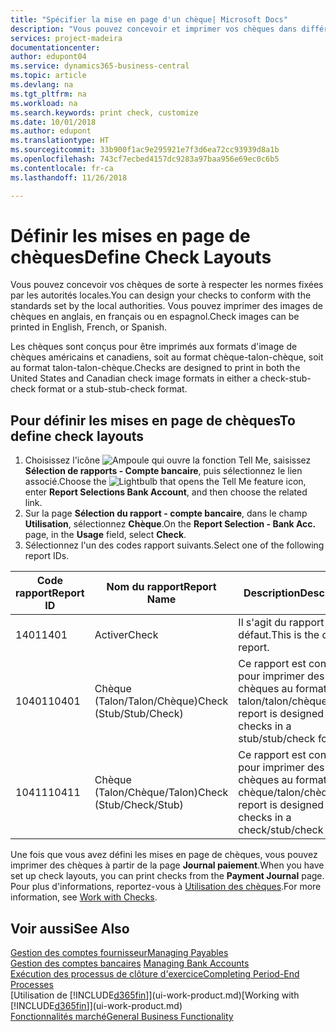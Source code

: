 ```yaml
---
title: "Spécifier la mise en page d'un chèque| Microsoft Docs"
description: "Vous pouvez concevoir et imprimer vos chèques dans différents formats pour respecter des normes."
services: project-madeira
documentationcenter: 
author: edupont04
ms.service: dynamics365-business-central
ms.topic: article
ms.devlang: na
ms.tgt_pltfrm: na
ms.workload: na
ms.search.keywords: print check, customize
ms.date: 10/01/2018
ms.author: edupont
ms.translationtype: HT
ms.sourcegitcommit: 33b900f1ac9e295921e7f3d6ea72cc93939d8a1b
ms.openlocfilehash: 743cf7ecbed4157dc9283a97baa956e69ec0c6b5
ms.contentlocale: fr-ca
ms.lasthandoff: 11/26/2018

---
```

# <a name="define-check-layouts"></a><span data-ttu-id="684ba-103">Définir les mises en page de chèques</span><span class="sxs-lookup"><span data-stu-id="684ba-103">Define Check Layouts</span></span>
<span data-ttu-id="684ba-104">Vous pouvez concevoir vos chèques de sorte à respecter les normes fixées par les autorités locales.</span><span class="sxs-lookup"><span data-stu-id="684ba-104">You can design your checks to conform with the standards set by the local authorities.</span></span> <span data-ttu-id="684ba-105">Vous pouvez imprimer des images de chèques en anglais, en français ou en espagnol.</span><span class="sxs-lookup"><span data-stu-id="684ba-105">Check images can be printed in English, French, or Spanish.</span></span>

<span data-ttu-id="684ba-106">Les chèques sont conçus pour être imprimés aux formats d'image de chèques américains et canadiens, soit au format chèque-talon-chèque, soit au format talon-talon-chèque.</span><span class="sxs-lookup"><span data-stu-id="684ba-106">Checks are designed to print in both the United States and Canadian check image formats in either a check-stub-check format or a stub-stub-check format.</span></span>

## <a name="to-define-check-layouts"></a><span data-ttu-id="684ba-107">Pour définir les mises en page de chèques</span><span class="sxs-lookup"><span data-stu-id="684ba-107">To define check layouts</span></span>
1. <span data-ttu-id="684ba-108">Choisissez l'icône ![Ampoule qui ouvre la fonction Tell Me](media/ui-search/search_small.png "Dites-moi ce que vous voulez faire"), saisissez **Sélection de rapports - Compte bancaire**, puis sélectionnez le lien associé.</span><span class="sxs-lookup"><span data-stu-id="684ba-108">Choose the ![Lightbulb that opens the Tell Me feature](media/ui-search/search_small.png "Tell me what you want to do") icon, enter **Report Selections Bank Account**, and then choose the related link.</span></span>
2. <span data-ttu-id="684ba-109">Sur la page **Sélection du rapport - compte bancaire**, dans le champ **Utilisation**, sélectionnez **Chèque**.</span><span class="sxs-lookup"><span data-stu-id="684ba-109">On the **Report Selection - Bank Acc.** page, in the **Usage** field, select **Check**.</span></span>
3. <span data-ttu-id="684ba-110">Sélectionnez l'un des codes rapport suivants.</span><span class="sxs-lookup"><span data-stu-id="684ba-110">Select one of the following report IDs.</span></span>

| <span data-ttu-id="684ba-111">Code rapport</span><span class="sxs-lookup"><span data-stu-id="684ba-111">Report ID</span></span> | <span data-ttu-id="684ba-112">Nom du rapport</span><span class="sxs-lookup"><span data-stu-id="684ba-112">Report Name</span></span> | <span data-ttu-id="684ba-113">Description</span><span class="sxs-lookup"><span data-stu-id="684ba-113">Description</span></span> |
| --- | --- | --- |
| <span data-ttu-id="684ba-114">1401</span><span class="sxs-lookup"><span data-stu-id="684ba-114">1401</span></span> |<span data-ttu-id="684ba-115">Activer</span><span class="sxs-lookup"><span data-stu-id="684ba-115">Check</span></span> |<span data-ttu-id="684ba-116">Il s'agit du rapport par défaut.</span><span class="sxs-lookup"><span data-stu-id="684ba-116">This is the default report.</span></span> |
| <span data-ttu-id="684ba-117">10401</span><span class="sxs-lookup"><span data-stu-id="684ba-117">10401</span></span> |<span data-ttu-id="684ba-118">Chèque (Talon/Talon/Chèque)</span><span class="sxs-lookup"><span data-stu-id="684ba-118">Check (Stub/Stub/Check)</span></span> |<span data-ttu-id="684ba-119">Ce rapport est conçu pour imprimer des chèques au format talon/talon/chèque.</span><span class="sxs-lookup"><span data-stu-id="684ba-119">This report is designed to print checks in a stub/stub/check format.</span></span> |
| <span data-ttu-id="684ba-120">10411</span><span class="sxs-lookup"><span data-stu-id="684ba-120">10411</span></span> |<span data-ttu-id="684ba-121">Chèque (Talon/Chèque/Talon)</span><span class="sxs-lookup"><span data-stu-id="684ba-121">Check (Stub/Check/Stub)</span></span> |<span data-ttu-id="684ba-122">Ce rapport est conçu pour imprimer des chèques au format chèque/talon/chèque.</span><span class="sxs-lookup"><span data-stu-id="684ba-122">This report is designed to print checks in a check/stub/check format.</span></span> |

<span data-ttu-id="684ba-123">Une fois que vous avez défini les mises en page de chèques, vous pouvez imprimer des chèques à partir de la page **Journal paiement**.</span><span class="sxs-lookup"><span data-stu-id="684ba-123">When you have set up check layouts, you can print checks from the **Payment Journal** page.</span></span> <span data-ttu-id="684ba-124">Pour plus d'informations, reportez-vous à [Utilisation des chèques](payables-how-work-checks.md).</span><span class="sxs-lookup"><span data-stu-id="684ba-124">For more information, see [Work with Checks](payables-how-work-checks.md).</span></span>

## <a name="see-also"></a><span data-ttu-id="684ba-125">Voir aussi</span><span class="sxs-lookup"><span data-stu-id="684ba-125">See Also</span></span>
[<span data-ttu-id="684ba-126">Gestion des comptes fournisseur</span><span class="sxs-lookup"><span data-stu-id="684ba-126">Managing Payables</span></span>](payables-manage-payables.md)  
<span data-ttu-id="684ba-127">[Gestion des comptes bancaires](bank-manage-bank-accounts.md) </span><span class="sxs-lookup"><span data-stu-id="684ba-127">[Managing Bank Accounts](bank-manage-bank-accounts.md) </span></span>  
[<span data-ttu-id="684ba-128">Exécution des processus de clôture d'exercice</span><span class="sxs-lookup"><span data-stu-id="684ba-128">Completing Period-End Processes</span></span>](year-how-complete-period-end-processes.md)  
<span data-ttu-id="684ba-129">[Utilisation de [!INCLUDE[d365fin](includes/d365fin_md.md)]](ui-work-product.md)</span><span class="sxs-lookup"><span data-stu-id="684ba-129">[Working with [!INCLUDE[d365fin](includes/d365fin_md.md)]](ui-work-product.md)</span></span>  
[<span data-ttu-id="684ba-130">Fonctionnalités marché</span><span class="sxs-lookup"><span data-stu-id="684ba-130">General Business Functionality</span></span>](ui-across-business-areas.md)

